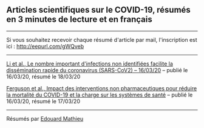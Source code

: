 ## Articles scientifiques sur le COVID-19, résumés en 3 minutes de lecture et en français

---

Si vous souhaitez recevoir chaque résumé d'article par mail, l'inscription est ici : http://eepurl.com/gWQveb

---

[Li et al., Le nombre important d'infections non identifiées facilite la dissémination rapide du coronavirus (SARS-CoV2) – 16/03/20](/20200318_dissemination.md) – publié le 16/03/20, résumé le 18/03/20

[Ferguson et al., Impact des interventions non pharmaceutiques pour réduire la mortalité du COVID-19 et la charge sur les systèmes de santé](/20200317_impact.md) – publié le 16/03/20, résumé le 17/03/20

---

Résumés par [Edouard Mathieu](https://edomt.github.io/about/)
